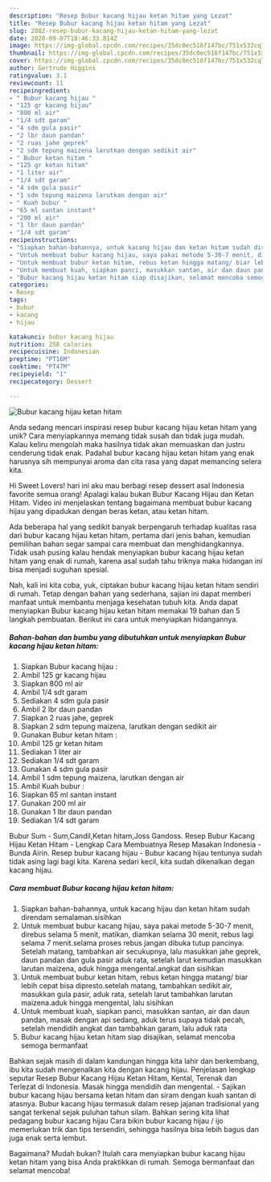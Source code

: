 ```yaml
---
description: "Resep Bubur kacang hijau ketan hitam yang Lezat"
title: "Resep Bubur kacang hijau ketan hitam yang Lezat"
slug: 2882-resep-bubur-kacang-hijau-ketan-hitam-yang-lezat
date: 2020-09-07T18:46:33.814Z
image: https://img-global.cpcdn.com/recipes/35dc0ec516f147bc/751x532cq70/bubur-kacang-hijau-ketan-hitam-foto-resep-utama.jpg
thumbnail: https://img-global.cpcdn.com/recipes/35dc0ec516f147bc/751x532cq70/bubur-kacang-hijau-ketan-hitam-foto-resep-utama.jpg
cover: https://img-global.cpcdn.com/recipes/35dc0ec516f147bc/751x532cq70/bubur-kacang-hijau-ketan-hitam-foto-resep-utama.jpg
author: Gertrude Higgins
ratingvalue: 3.1
reviewcount: 11
recipeingredient:
- " Bubur kacang hijau "
- "125 gr kacang hijau"
- "800 ml air"
- "1/4 sdt garam"
- "4 sdm gula pasir"
- "2 lbr daun pandan"
- "2 ruas jahe geprek"
- "2 sdm tepung maizena larutkan dengan sedikit air"
- " Bubur ketan hitam "
- "125 gr ketan hitam"
- "1 liter air"
- "1/4 sdt garam"
- "4 sdm gula pasir"
- "1 sdm tepung maizena larutkan dengan air"
- " Kuah bubur "
- "65 ml santan instant"
- "200 ml air"
- "1 lbr daun pandan"
- "1/4 sdt garam"
recipeinstructions:
- "Siapkan bahan-bahannya, untuk kacang hijau dan ketan hitam sudah direndam semalaman.sisihkan"
- "Untuk membuat bubur kacang hijau, saya pakai metode 5-30-7 menit, direbus selama 5 menit, matikan, diamkan selama 30 menit, rebus lagi selama 7 menit.selama proses rebus jangan dibuka tutup pancinya. Setelah matang, tambahkan air secukupnya, lalu masukkan jahe geprek, daun pandan dan gula pasir aduk rata, setelah larut kemudian masukkan larutan maizena, aduk hingga mengental.angkat dan sisihkan"
- "Untuk membuat bubur ketan hitam, rebus ketan hingga matang/ biar lebih cepat bisa dipresto.setelah matang, tambahkan sedikit air, masukkan gula pasir, aduk rata, setelah larut tambahkan larutan maizena.aduk hingga mengental, lalu sisihkan"
- "Untuk membuat kuah, siapkan panci, masukkan santan, air dan daun pandan, masak dengan api sedang, aduk terus supaya tidak pecah, setelah mendidih angkat dan tambahkan garam, lalu aduk rata"
- "Bubur kacang hijau ketan hitam siap disajikan, selamat mencoba semoga bermanfaat"
categories:
- Resep
tags:
- bubur
- kacang
- hijau

katakunci: bubur kacang hijau 
nutrition: 258 calories
recipecuisine: Indonesian
preptime: "PT16M"
cooktime: "PT47M"
recipeyield: "1"
recipecategory: Dessert

---
```



![Bubur kacang hijau ketan hitam](https://img-global.cpcdn.com/recipes/35dc0ec516f147bc/751x532cq70/bubur-kacang-hijau-ketan-hitam-foto-resep-utama.jpg)

Anda sedang mencari inspirasi resep bubur kacang hijau ketan hitam yang unik? Cara menyiapkannya memang tidak susah dan tidak juga mudah. Kalau keliru mengolah maka hasilnya tidak akan memuaskan dan justru cenderung tidak enak. Padahal bubur kacang hijau ketan hitam yang enak harusnya sih mempunyai aroma dan cita rasa yang dapat memancing selera kita.

Hi Sweet Lovers! hari ini aku mau berbagi resep dessert asal Indonesia favorite semua orang! Apalagi kalau bukan Bubur Kacang Hijau dan Ketan Hitam. Video ini menjelaskan tentang bagaimana membuat bubur kacang hijau yang dipadukan dengan beras ketan, atau ketan hitam.

Ada beberapa hal yang sedikit banyak berpengaruh terhadap kualitas rasa dari bubur kacang hijau ketan hitam, pertama dari jenis bahan, kemudian pemilihan bahan segar sampai cara membuat dan menghidangkannya. Tidak usah pusing kalau hendak menyiapkan bubur kacang hijau ketan hitam yang enak di rumah, karena asal sudah tahu triknya maka hidangan ini bisa menjadi suguhan spesial.


Nah, kali ini kita coba, yuk, ciptakan bubur kacang hijau ketan hitam sendiri di rumah. Tetap dengan bahan yang sederhana, sajian ini dapat memberi manfaat untuk membantu menjaga kesehatan tubuh kita. Anda dapat menyiapkan Bubur kacang hijau ketan hitam memakai 19 bahan dan 5 langkah pembuatan. Berikut ini cara untuk menyiapkan hidangannya.

<!--inarticleads1-->

##### Bahan-bahan dan bumbu yang dibutuhkan untuk menyiapkan Bubur kacang hijau ketan hitam:

1. Siapkan  Bubur kacang hijau :
1. Ambil 125 gr kacang hijau
1. Siapkan 800 ml air
1. Ambil 1/4 sdt garam
1. Sediakan 4 sdm gula pasir
1. Ambil 2 lbr daun pandan
1. Siapkan 2 ruas jahe, geprek
1. Siapkan 2 sdm tepung maizena, larutkan dengan sedikit air
1. Gunakan  Bubur ketan hitam :
1. Ambil 125 gr ketan hitam
1. Sediakan 1 liter air
1. Sediakan 1/4 sdt garam
1. Gunakan 4 sdm gula pasir
1. Ambil 1 sdm tepung maizena, larutkan dengan air
1. Ambil  Kuah bubur :
1. Siapkan 65 ml santan instant
1. Gunakan 200 ml air
1. Gunakan 1 lbr daun pandan
1. Sediakan 1/4 sdt garam


Bubur Sum - Sum,Candil,Ketan hitam,Joss Gandoss. Resep Bubur Kacang Hijau Ketan Hitam - Lengkap Cara Membuatnya Resep Masakan Indonesia - Bunda Airin. Resep bubur kacang hijau - Bubur kacang hijau tentunya sudah tidak asing lagi bagi kita. Karena sedari kecil, kita sudah dikenalkan degan kacang hijau. 

<!--inarticleads2-->

##### Cara membuat Bubur kacang hijau ketan hitam:

1. Siapkan bahan-bahannya, untuk kacang hijau dan ketan hitam sudah direndam semalaman.sisihkan
1. Untuk membuat bubur kacang hijau, saya pakai metode 5-30-7 menit, direbus selama 5 menit, matikan, diamkan selama 30 menit, rebus lagi selama 7 menit.selama proses rebus jangan dibuka tutup pancinya. Setelah matang, tambahkan air secukupnya, lalu masukkan jahe geprek, daun pandan dan gula pasir aduk rata, setelah larut kemudian masukkan larutan maizena, aduk hingga mengental.angkat dan sisihkan
1. Untuk membuat bubur ketan hitam, rebus ketan hingga matang/ biar lebih cepat bisa dipresto.setelah matang, tambahkan sedikit air, masukkan gula pasir, aduk rata, setelah larut tambahkan larutan maizena.aduk hingga mengental, lalu sisihkan
1. Untuk membuat kuah, siapkan panci, masukkan santan, air dan daun pandan, masak dengan api sedang, aduk terus supaya tidak pecah, setelah mendidih angkat dan tambahkan garam, lalu aduk rata
1. Bubur kacang hijau ketan hitam siap disajikan, selamat mencoba semoga bermanfaat


Bahkan sejak masih di dalam kandungan hingga kita lahir dan berkembang, ibu kita sudah mengenalkan kita dengan kacang hijau. Penjelasan lengkap seputar Resep Bubur Kacang Hijau Ketan Hitam, Kental, Terenak dan Terlezat di Indonesia. Masak hingga mendidih dan mengental. - Sajikan bubur kacang hijau bersama ketan hitam dan siram dengan kuah santan di atasnya. Bubur kacang hijau termasuk dalam resep jajanan tradisional yang sangat terkenal sejak puluhan tahun silam. Bahkan sering kita lihat pedagang bubur kacang hijau Cara bikin bubur kacang hijau / ijo memerlukan trik dan tips tersendiri, sehingga hasilnya bisa lebih bagus dan juga enak serta lembut. 

Bagaimana? Mudah bukan? Itulah cara menyiapkan bubur kacang hijau ketan hitam yang bisa Anda praktikkan di rumah. Semoga bermanfaat dan selamat mencoba!

